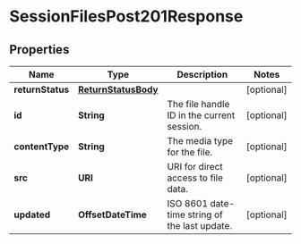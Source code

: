 

# SessionFilesPost201Response


## Properties

| Name | Type | Description | Notes |
|------------ | ------------- | ------------- | -------------|
|**returnStatus** | [**ReturnStatusBody**](ReturnStatusBody.md) |  |  [optional] |
|**id** | **String** | The file handle ID in the current session. |  [optional] |
|**contentType** | **String** | The media type for the file. |  [optional] |
|**src** | **URI** | URI for direct access to file data. |  [optional] |
|**updated** | **OffsetDateTime** | ISO 8601 date-time string of the last update. |  [optional] |



